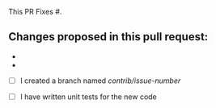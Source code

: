 This PR Fixes #.

Changes proposed in this pull request:
- 
- 
- 

- [ ] I created a branch named _contrib/issue-number_
- [ ] I have written unit tests for the new code

